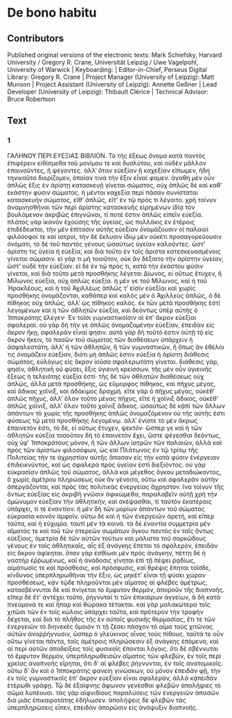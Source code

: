 # De bono habitu  

## Contributors  
Published original versions of the electronic texts: Mark Schiefsky, Harvard University / Gregory R. Crane, Universität Leipzig / Uwe Vagelpohl, University of Warwick | Keyboarding:  | Editor-in-Chief, Perseus Digital Library: Gregory R. Crane | Project Manager (University of Leipzig): Matt Munson | Project Assistant (University of Leipzig): Annette Geßner | Lead Developer (University of Leipzig): Thibault Clérice | Technical Advisor: Bruce Robertson  

## Text  
### 1  
ΓΑΛΗΝΟΥ ΠΕΡΙ ΕΥΕΞΙΑΣ ΒΙΒΛΙΟΝ. Τὸ τῆς ἕξεως ὄνομα κατὰ παντὸς ἐπιφέρειν εἰθίσμεθα τοῦ μονίμου τε καὶ δυσλύτου, καὶ οὐδὲν μᾶλλον ἐπαινοῦντες, ἢ ψέγοντες. ἀλλ’ ὅταν εὐεξίαν ἢ καχεξίαν εἴπωμεν, ἤδη τηνικαῦτα διορίζομεν, ὁποίαν τινὰ τὴν ἕξιν εἶναί φαμεν. ἀγαθὴ μὲν οὖν ἁπλῶς ἕξις ἐν ἀρίστῃ κατασκευῇ γίνεται σώματος, οὐχ ἁπλῶς δὲ καὶ καθ’ ἑκάστην φύσιν σώματος. ἡ μέντοι καχεξία περὶ πᾶσαν συνίσταται κατασκευὴν σώματος, εἴθ’ ἁπλῶς, εἴτ’ ἐν τῷ πρός τι λέγοιτο. χρὴ τοίνυν ἀναμνησθῆναι τῶν περὶ ἀρίστης κατασκευῆς εἰρημένων ἰδίᾳ τὸν βουλόμενον ἀκριβῶς ἐπιγνῶναι, τί ποτέ ἐστιν ἁπλῶς εἰπεῖν εὐεξία. πλάτος γὰρ ἱκανὸν ἐχούσης τῆς ὑγείας, ὡς πολλάκις ἐν ἑτέροις ἐπιδέδεικται, τὴν μὲν ἐπίτασιν αὐτῆς εὐεξίαν ὀνομάζουσιν οἱ παλαιοὶ φιλόσοφοί τε καὶ ἰατροὶ, τὴν δὲ ἔκλυσιν ἰδίῳ μὲν οὐκέτι προσαγορεύουσιν ὀνόματι, τὸ δὲ τοῦ παντὸς γένους ὡσαύτως ὑγείαν καλοῦντες. ὥστ’ ἀρίστη τις ὑγεία ἡ εὐεξία, καὶ διὰ τοῦτο ἐν τοῖς ἄριστα κατεσκευασμένοις γίνεται σώμασιν. εἰ γάρ τι μὴ τοιοῦτον, οὐκ ἂν δέξαιτο τὴν ἀρίστην ὑγείαν, ὥστ’ οὐδὲ τὴν εὐεξίαν. εἰ δὲ ἐν τῷ πρός τι, κατὰ τὴν ἑκάστου φύσιν γίνεται, καὶ διὰ τοῦτο μετὰ προσθήκης λέγεται Δίωνος, εἰ οὕτως ἔτυχεν, ἢ Μίλωνος εὐεξία, οὐχ ἁπλῶς εὐεξία. ἡ μέν γε τοῦ Μίλωνος, καὶ ἡ τοῦ Ἡρακλέους, καὶ ἡ τοῦ Ἀχιλλέως ἁπλῶς τ’ εἰσὶν εὐεξίαι καὶ χωρὶς προσθήκης ὀνομάζονται, καθάπερ καὶ καλὸς μὲν ὁ Ἀχιλλεὺς ἁπλῶς, ὁ δὲ πίθηκος οὐχ ἁπλῶς, ἀλλ’ ὡς πίθηκος καλός. ἐκ τῶν μετὰ προσθήκης ἐστὶ λεγομένων καὶ ἡ τῶν ἀθλητῶν εὐεξία, καὶ δεόντως ὑπὲρ αὐτῆς ὁ Ἱπποκράτης ἔλεγεν· Ἐν τοῖσι γυμναστικοῖσιν αἱ ἐπ’ ἄκρον εὐεξίαι σφαλεραί. οὐ γὰρ δὴ τήν γε ἁπλῶς ὀνομαζομένην εὐεξίαν, ἐπειδὰν εἰς ἄκρον ἥκῃ, σφαλερὰν εἶναί φησιν. αὐτὸ γὰρ δὴ τοῦτό ἐστιν αὐτῇ τὸ εἰς ἄκρον ἥκειν, τὸ πασῶν τοῦ σώματος τῶν διαθέσεων ὑπάρχειν ἡ ἀσφαλεστάτη. ἀλλ’ ἡ τῶν ἀθλητῶν, ἢ τῶν γυμναστικῶν, ἢ ὅπως ἂν ἐθέλοι τις ὀνομάζειν εὐεξίαν, διότι μὴ ἁπλῶς ἐστιν εὐεξία ἡ ἀρίστη διάθεσις σώματος, εὐλόγως εἰς ἄκρον ἰοῦσα σφαλερωτάτη γίνεται. διάθεσις γὰρ, φησὶν, ἀθλητικὴ οὐ φύσει, ἕξις ὑγιεινὴ κρείσσων. τῆς μὲν οὖν ὑγιεινῆς ἕξεως ἡ τελειότης εὐεξία ἐστί· τῆς δὲ τῶν ἀθλητῶν διαθέσεως οὐχ ἁπλῶς, ἀλλὰ μετὰ προσθήκης, ὡς εὔμορφος πίθηκος, καὶ πῆχυς μέγας, καὶ ἄδικος χοῖνιξ, καὶ ἀδόκιμος δραχμή. εἴτε γὰρ ὁ πῆχυς μέγας, οὐκέθ’ ἁπλῶς πῆχυς, ἀλλ’ ὅλον τοῦτο μέγας πῆχυς, εἴτε ἡ χοῖνιξ ἄδικος, οὐκέθ’ ἁπλῶς χοῖνιξ, ἀλλ’ ὅλον τοῦτο χοῖνιξ ἄδικος. ὡσαύτως δὲ κᾀπὶ τῶν ἄλλων ἁπάντων τὸ χωρὶς τῆς προσθήκης ἁπλῶς ὀνομαζόμενον οὐ τῆς αὐτῆς ἐστι φύσεως τῷ μετὰ προσθήκης λεγομένῳ. ἀλλ’ ἐνίοτε τὸ μὲν ἄκρως ἐπαινετόν ἐστι, τὸ δὲ, εἰ οὕτως ἔτυχεν, ψεκτόν· ὥσπερ γε καὶ ἡ τῶν ἀθλητῶν εὐεξία τοσοῦτον δὴ τὸ ἐπαινετὸν ἔχει, ὥστε ψέγεσθαι δεόντως, οὐχ ὑφ’ Ἱπποκράτους μόνον, ἢ τῶν ἄλλων ἰατρῶν τῶν παλαιῶν, ἀλλὰ καὶ πρὸς τῶν ἀρίστων φιλοσόφων, ὡς καὶ Πλάτωνος ἐν τῷ τρίτῳ τῆς Πολιτείας τήν τε ἀχρηστίαν αὐτῆς ἅπασαν εἰς τὴν κατὰ φύσιν ἐνέργειαν ἐπιδεικνύντος, καὶ ὡς σφαλερὰ πρὸς ὑγείαν ἐστὶ διεξιόντος. οὐ γὰρ εὐκρασίαν ἁπλῶς τοῦ σώματος, ἀλλὰ καὶ μέγεθος ὄγκου μεταδιώκοντος, ὃ χωρὶς ἀμέτρου πληρώσεως οὐκ ἂν γένοιτο, οὕτω καὶ σφαλερὰν αὐτὴν ἀπεργάζονται, καὶ πρὸς τὰς πολιτικὰς ἐνεργείας ἄχρηστον. ἵνα τοίνυν τῆς ὄντως εὐεξίας εἰς ἀκριβῆ γνῶσιν ἀφικώμεθα, παραλαβεῖν αὐτῇ χρὴ τὴν ὁμώνυμον εὐεξίαν τὴν ἀθλητικὴν, καὶ σκέψασθαι, τί ταὐτὸν ἑκατέραις ὑπάρχει, τί τε ἐναντίον. ἡ μὲν δὴ τῶν μορίων ἁπάντων τοῦ σώματος εὐκρασία κοινὸν ἀμφοῖν. οὕτω δὲ καὶ ἡ τῶν ἐνεργειῶν ἀρετὴ, καὶ εἴπερ ταῦτα, καὶ ἡ εὐχυμία. ταυτὶ μὲν τὰ κοινά. τὰ δὲ ἐναντία συμμετρία μὲν αἵματός τε καὶ τοῦ τῶν στερεῶν σωμάτων ὄγκου παντὸς ἐν ταῖς ὄντως εὐεξίαις, ἀμετρία δὲ τῶν αὐτῶν τούτων καὶ μάλιστα τοῦ σαρκώδους γένους ἐν ταῖς ἀθλητικαῖς, αἷς ἐξ ἀνάγκης ἕπεται τὸ σφαλερὸν, ἐπειδὰν εἰς ἄκρον ἀφίκηται. ὅταν γὰρ ἐσθίωσι μὲν πρὸς ἀνάγκην, πέττῃ δὲ ἡ γαστὴρ ἐῤῥωμένως, καὶ ἡ ἀνάδοσις γίνηται ἐπὶ τῇ πέψει ῥᾳδίως, αἱμάτωσίς τε καὶ πρόσθεσις, καὶ πρόσφυσις, καὶ θρέψις ἕπηται τοῖσδε, κίνδυνος ὑπερπληρωθῆναι τὴν ἕξιν, ὡς μηκέτ’ εἶναι τῇ φύσει χώραν προσθέσεως, κᾀν τῷδε πληροῦνται μὲν αἵματος αἱ φλέβες ἀμέτρως, κατασβέννυται δὲ καὶ πνίγεται τὸ ἔμφυτον θερμὸν, ἀποροῦν τῆς διαπνοῆς. εἴπερ δὲ ἔτ’ ἀντέχει τοῦτο, ῥήγνυταί τι τῶν ἐπικαίρων ἀγγείων, ἃ δὴ κατὰ πνεύμονά τε καὶ ἧπαρ καὶ θώρακα τέτακται. καὶ γὰρ μαλακώτερα τοῖς χιτῶσι τῶν ἐν τοῖς κώλοις ὑπάρχει ταῦτα, καὶ πρότερον τὴν τροφὴν δέχεται, καὶ διὰ τὸ πλῆθος τῆς ἐν αὐτοῖς φυσικῆς θερμασίας, ἔτι τε τῶν ἐνεργειῶν τὸ διηνεκὲς ὅμοιόν τι τῇ ζέσει πάσχον τὸ αἷμα τοὺς χιτῶνας αὐτῶν ἀναῤῥήγνυσιν, ὥσπερ ὁ γλεύκινος οἶνος τοὺς πίθους. ταῦτά τε οὖν οὕτω γίνεται πάντα, ταῖς ἀμέτροις πληρώσεσιν ἐξ ἀνάγκης ἑπόμενα, καὶ αἱ περὶ αὐτῶν ἀποδείξεις τοῖς φυσικοῖς ἕπονται λόγοις. ὅτι δὲ σβέννυται τὸ ἔμφυτον θερμὸν, ὑπερπληρωθεισῶν αἵματος τῶν φλεβῶν, ἐν τοῖς περὶ χρείας ἀναπνοῆς εἴρηται, ὅτι δ’ αἱ φλέβες ῥήγνυνται, ἐν τοῖς ἀνατομικοῖς. οὕτω δ’ ἂν καὶ ὁ Ἱπποκράτης φανείη γινώσκων, οὐ μόνον ἐπειδὰν φῇ, τὴν ἐν τοῖς γυμναστικοῖς ἐπ’ ἄκρον εὐεξίαν εἶναι σφαλερὰν, ἀλλὰ κᾀπειδὰν ἑτέρωθι γράφῃ. Τῷ δὲ ἐξαίφνης ἄφωνον γενέσθαι φλεβῶν ἀπολήψιες τὸ σῶμα λυπέουσι. τὰς γὰρ αἰφνιδίους παραλύσεις τῶν ἐνεργειῶν ἁπασῶν διὰ μιᾶς ἐπικαιροτάτης ἐδήλωσεν. ἀπολήψεις δὲ φλεβῶν τὰς ὑπερπληρώσεις εἶπεν, ἐπειδὰν ἀπορῶσιν εἰς ἀνάψυξιν διαπνοῆς.  
